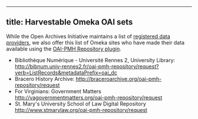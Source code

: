 
---
title: Harvestable Omeka OAI sets
---
While the Open Archives Initiative maintains a list of [registered data providers](https://www.openarchives.org/Register/BrowseSites), we also offer this list of Omeka sites who have made their data available using the [OAI-PMH Repository plugin](../Plugins/OaiPmhRepository_2.0.md). 

-   Bibliothèque Numérique - Université Rennes 2, University Library: <http://bibnum.univ-rennes2.fr/oai-pmh-repository/request?verb=ListRecords&metadataPrefix=oai_dc>
-   Bracero History Archive: <http://braceroarchive.org/oai-pmh-repository/request>
-   For Virginians: Government Matters <http://vagovernmentmatters.org/oai-pmh-repository/request>
-   St. Mary's University School of Law Digital Repository   
<http://www.stmarylaw.org/oai-pmh-repository/request>
